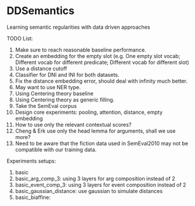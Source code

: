 # DDSemantics
Learning semantic regularities with data driven approaches

TODO List:
1. Make sure to reach reasonable baseline performance.
1. Create an embedding for the empty slot (e.g. One empty slot vocab; 
Different vocab for different predicate; Different vocab for different slot)
1. Use a distance cutoff
1. Classifier for DNI and INI for both datasets.
1. Fix the distance embedding error, should deal with infinity much better.
1. May want to use NER type.
1. Using Centering theory baseline
1. Using Centering theory as generic filling.
1. Take the SemEval corpus
1. Design core experiments: pooling, attention, distance, empty embedding
1. How to use only the relevant contextual scores?
1. Cheng & Erk use only the head lemma for arguments, shall we use more?
1. Need to be aware that the fiction data used in SemEval2010 may not be
compatible with our training data.

Experiments setups:
1. basic
1. basic_arg_comp_3: using 3 layers for arg composition instead of 2
1. basic_event_comp_3: using 3 layers for event composition instead of 2
1. basic_gaussian_distance: use gaussian to simulate distances
1. basic_biaffine:




